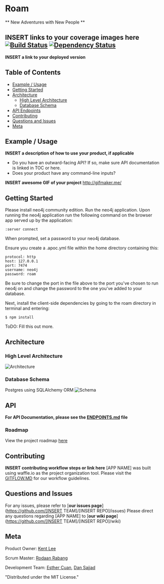 # Roam
** New Adventures with New People **

**INSERT links to your coverage images here**
[![Build Status](https://secure.travis-ci.org/gotwarlost/istanbul.png)](http://travis-ci.org/gotwarlost/istanbul) [![Dependency Status](https://gemnasium.com/gotwarlost/istanbul.png)](https://gemnasium.com/gotwarlost/istanbul)
--------------------
**INSERT a link to your deployed version**

## Table of Contents 
- [Example / Usage](#example--usage)
- [Getting Started](#getting-started)
- [Architecture](#architecture)
  - [High Level Architecture](#high-level-architecture)
  - [Database Schema](#database-schema)
- [API Endpoints](#api)
- [Contributing](#contributing)
- [Questions and Issues](#questions-and-issues)
- [Meta](#meta)

## Example / Usage
**INSERT a description of how to use your product, if applicable**
* Do you have an outward-facing API? If so, make sure API documentation is linked in TOC or here.
* Does your product have any command-line inputs?

**INSERT awesome GIF of your project**
http://gifmaker.me/

## Getting Started

Please install neo4j community edition. Run the neo4j application. Upon running the neo4j application run the following command on the browser app served up by the application:

```
:server connect

```

When prompted, set a password to your neo4j database.

Ensure you create a .apoc.yml file within the home directory containing this:
```
protocol: http
host: 127.0.0.1
port: 7474
username: neo4j
password: roam
```

Be sure to change the port in the file above to the port you've chosen to run neo4j on and change the password to the one you've added to your database.

Next, install the client-side dependencies by going to the roam directory in terminal and entering:
```
$ npm install
```

ToDO: Fill this out more.

## Architecture
### High Level Architecture
![Architecture](http://i64.tinypic.com/2zpp661.png)
### Database Schema
Postgres using SQLAlchemy ORM
![Schema](http://i68.tinypic.com/23i6plz.jpg)

## API
**For API Documentation, please see the [ENDPOINTS.md](ENDPOINTS.md) file**

### Roadmap

View the project roadmap [here](LINK_TO_PROJECT_ISSUES)

## Contributing
**INSERT contributing workflow steps or link here**
[APP NAME] was built using waffle.io as the project organization tool.
Please visit the [GITFLOW.MD](GITFLOW.md) for our workflow guidelines.

## Questions and Issues
For any issues, please refer to [**our issues page**](https://github.com/[INSERT TEAM]/[INSERT REPO]/issues)
Please direct any questions regarding [APP NAME] to [**our wiki page**](https://github.com/[INSERT TEAM]/[INSERT REPO]/wiki)

## Meta

Product Owner: [Kent Lee](https://github.com/kqlee)

Scrum Master: [Rodaan Rabang](https://github.com/rodaan)

Development Team: [Esther Cuan](https://github.com/esthercuan), [Dan Sajjad](https://github.com/Dansajjad)

"Distributed under the MIT License."
